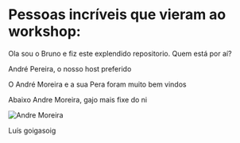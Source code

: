 # Pessoas incríveis que vieram ao workshop:

Ola sou o Bruno e fiz este explendido repositorio. Quem está por aí?

André Pereira, o nosso host preferido

O André Moreira e a sua Pera foram muito bem vindos

Abaixo Andre Moreira, gajo mais fixe do ni 

![Andre Moreira](https://avatars.githubusercontent.com/u/23351316?v=4)


Luís goigasoig
